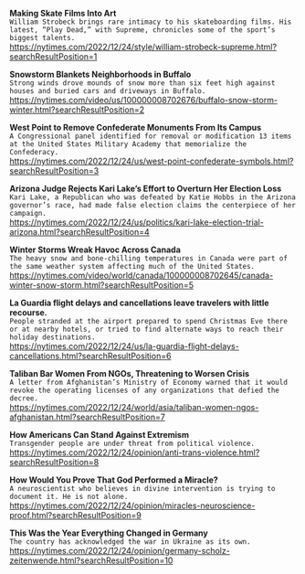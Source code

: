 **Making Skate Films Into Art**\
`William Strobeck brings rare intimacy to his skateboarding films. His latest, “Play Dead,” with Supreme, chronicles some of the sport’s biggest talents.`\
https://nytimes.com/2022/12/24/style/william-strobeck-supreme.html?searchResultPosition=1

**Snowstorm Blankets Neighborhoods in Buffalo**\
`Strong winds drove mounds of snow more than six feet high against houses and buried cars and driveways in Buffalo.`\
https://nytimes.com/video/us/100000008702676/buffalo-snow-storm-winter.html?searchResultPosition=2

**West Point to Remove Confederate Monuments From Its Campus**\
`A Congressional panel identified for removal or modification 13 items at the United States Military Academy that memorialize the Confederacy.`\
https://nytimes.com/2022/12/24/us/west-point-confederate-symbols.html?searchResultPosition=3

**Arizona Judge Rejects Kari Lake’s Effort to Overturn Her Election Loss**\
`Kari Lake, a Republican who was defeated by Katie Hobbs in the Arizona governor’s race, had made false election claims the centerpiece of her campaign.`\
https://nytimes.com/2022/12/24/us/politics/kari-lake-election-trial-arizona.html?searchResultPosition=4

**Winter Storms Wreak Havoc Across Canada**\
`The heavy snow and bone-chilling temperatures in Canada were part of the same weather system affecting much of the United States.`\
https://nytimes.com/video/world/canada/100000008702645/canada-winter-snow-storm.html?searchResultPosition=5

**La Guardia flight delays and cancellations leave travelers with little recourse.**\
`People stranded at the airport prepared to spend Christmas Eve there or at nearby hotels, or tried to find alternate ways to reach their holiday destinations.`\
https://nytimes.com/2022/12/24/us/la-guardia-flight-delays-cancellations.html?searchResultPosition=6

**Taliban Bar Women From NGOs, Threatening to Worsen Crisis**\
`A letter from Afghanistan’s Ministry of Economy warned that it would revoke the operating licenses of any organizations that defied the decree.`\
https://nytimes.com/2022/12/24/world/asia/taliban-women-ngos-afghanistan.html?searchResultPosition=7

**How Americans Can Stand Against Extremism**\
`Transgender people are under threat from political violence.`\
https://nytimes.com/2022/12/24/opinion/anti-trans-violence.html?searchResultPosition=8

**How Would You Prove That God Performed a Miracle?**\
`A neuroscientist who believes in divine intervention is trying to document it. He is not alone. `\
https://nytimes.com/2022/12/24/opinion/miracles-neuroscience-proof.html?searchResultPosition=9

**This Was the Year Everything Changed in Germany**\
`The country has acknowledged the war in Ukraine as its own.`\
https://nytimes.com/2022/12/24/opinion/germany-scholz-zeitenwende.html?searchResultPosition=10

